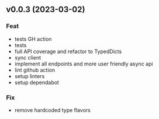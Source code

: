 ## v0.0.3 (2023-03-02)

### Feat

- tests GH action
- tests
- full API coverage and refactor to TypedDicts
- sync client
- implement all endpoints and more user friendly async api
- lint github action
- setup linters
- setup dependabot

### Fix

- remove hardcoded type flavors
